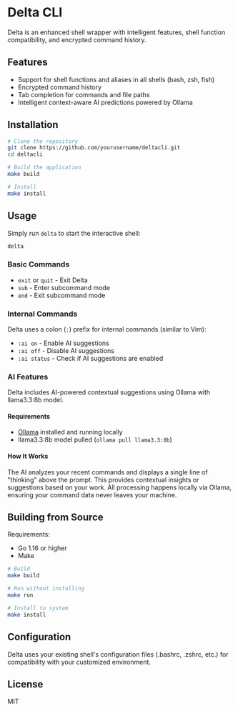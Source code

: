# Delta CLI

Delta is an enhanced shell wrapper with intelligent features, shell function compatibility, and encrypted command history.

## Features

- Support for shell functions and aliases in all shells (bash, zsh, fish)
- Encrypted command history
- Tab completion for commands and file paths
- Intelligent context-aware AI predictions powered by Ollama

## Installation

```bash
# Clone the repository
git clone https://github.com/yourusername/deltacli.git
cd deltacli

# Build the application
make build

# Install
make install
```

## Usage

Simply run `delta` to start the interactive shell:

```bash
delta
```

### Basic Commands

- `exit` or `quit` - Exit Delta
- `sub` - Enter subcommand mode
- `end` - Exit subcommand mode

### Internal Commands

Delta uses a colon (`:`) prefix for internal commands (similar to Vim):

- `:ai on` - Enable AI suggestions 
- `:ai off` - Disable AI suggestions
- `:ai status` - Check if AI suggestions are enabled

### AI Features

Delta includes AI-powered contextual suggestions using Ollama with llama3.3:8b model.

#### Requirements

- [Ollama](https://ollama.ai/) installed and running locally
- llama3.3:8b model pulled (`ollama pull llama3.3:8b`)

#### How It Works

The AI analyzes your recent commands and displays a single line of "thinking" above the prompt. This provides contextual insights or suggestions based on your work. All processing happens locally via Ollama, ensuring your command data never leaves your machine.

## Building from Source

Requirements:
- Go 1.16 or higher
- Make

```bash
# Build
make build

# Run without installing
make run

# Install to system
make install
```

## Configuration

Delta uses your existing shell's configuration files (.bashrc, .zshrc, etc.) for compatibility with your customized environment.

## License

MIT